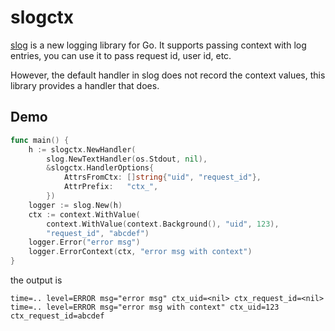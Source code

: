 # slogctx

[slog](https://pkg.go.dev/log/slog) is a new logging library for Go. 
It supports passing context with log entries, you can use it to pass request id, user id, etc.

However, the default handler in slog does not record the context values, this library provides a handler that does.

## Demo

```go
func main() {
	h := slogctx.NewHandler(
		slog.NewTextHandler(os.Stdout, nil),
		&slogctx.HandlerOptions{
			AttrsFromCtx: []string{"uid", "request_id"},
			AttrPrefix:   "ctx_",
		})
	logger := slog.New(h)
	ctx := context.WithValue(
		context.WithValue(context.Background(), "uid", 123), 
		"request_id", "abcdef")
	logger.Error("error msg")
	logger.ErrorContext(ctx, "error msg with context")
}
```

the output is

```
time=.. level=ERROR msg="error msg" ctx_uid=<nil> ctx_request_id=<nil>
time=.. level=ERROR msg="error msg with context" ctx_uid=123 ctx_request_id=abcdef
```